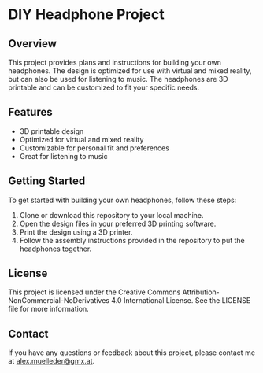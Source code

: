 # DIY Headphone Project

## Overview

This project provides plans and instructions for building your own headphones. The design is optimized for use with virtual and mixed reality, but can also be used for listening to music. The headphones are 3D printable and can be customized to fit your specific needs.

## Features

- 3D printable design
- Optimized for virtual and mixed reality
- Customizable for personal fit and preferences
- Great for listening to music

## Getting Started

To get started with building your own headphones, follow these steps:

1. Clone or download this repository to your local machine.
2. Open the design files in your preferred 3D printing software.
3. Print the design using a 3D printer.
4. Follow the assembly instructions provided in the repository to put the headphones together.

## License

This project is licensed under the Creative Commons Attribution-NonCommercial-NoDerivatives 4.0 International License. See the LICENSE file for more information.

## Contact

If you have any questions or feedback about this project, please contact me at alex.muelleder@gmx.at.

